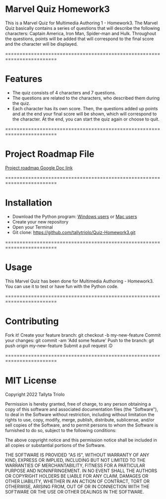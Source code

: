 # Marvel Quiz Homework3
This is a Marvel Quiz for Multimedia Authoring 1 - Homework3.
The Marvel Quiz basically contains a series of questions that will describe the following characters: Captain America, Iron Man, Spider-man and Hulk. Throughout the questions, points will be added that will correspond to the final score and the character will be displayed.

========================================================================

# Features
- The quiz consists of 4 characters and 7 questions.
- The questions are related to the characters, who described them during the quiz.
- Each character has its own score. Then, the questions added up points and at the end your final score will be shown, which will correspond to the character.
At the end, you can start the quiz again or choose to quit.

========================================================================

# Project Roadmap File
[Project roadmap Google Doc link](https://docs.google.com/document/d/1wNE_eaCnHRGatH-ekUmYCpD5E7KNf2Sc-cZ_TTDp-OU/edit?usp=sharing)

========================================================================

# Installation
- Download the Python program:
[Windows users](https://docs.microsoft.com/en-us/windows/python/beginners)
or [Mac users](https://www.python.org/downloads/)
- Create your new repository
- Open your Terminal
- Git clone: https://github.com/tallytriolo/Quiz-Homework3.git

========================================================================

# Usage
This Marvel Quiz has been done for Multimedia Authoring - Homework3. You can use it to test or have fun with the Python code.

========================================================================

# Contributing
Fork it!
Create your feature branch: git checkout -b my-new-feature
Commit your changes: git commit -am 'Add some feature'
Push to the branch: git push origin my-new-feature
Submit a pull request :D

========================================================================

# MIT License
Copyright 2022 Tallyta Triolo

Permission is hereby granted, free of charge, to any person obtaining a copy of this software and associated documentation files (the "Software"), to deal in the Software without restriction, including without limitation the rights to use, copy, modify, merge, publish, distribute, sublicense, and/or sell copies of the Software, and to permit persons to whom the Software is furnished to do so, subject to the following conditions:

The above copyright notice and this permission notice shall be included in all copies or substantial portions of the Software.

THE SOFTWARE IS PROVIDED "AS IS", WITHOUT WARRANTY OF ANY KIND, EXPRESS OR IMPLIED, INCLUDING BUT NOT LIMITED TO THE WARRANTIES OF MERCHANTABILITY, FITNESS FOR A PARTICULAR PURPOSE AND NONINFRINGEMENT. IN NO EVENT SHALL THE AUTHORS OR COPYRIGHT HOLDERS BE LIABLE FOR ANY CLAIM, DAMAGES OR OTHER LIABILITY, WHETHER IN AN ACTION OF CONTRACT, TORT OR OTHERWISE, ARISING FROM, OUT OF OR IN CONNECTION WITH THE SOFTWARE OR THE USE OR OTHER DEALINGS IN THE SOFTWARE.